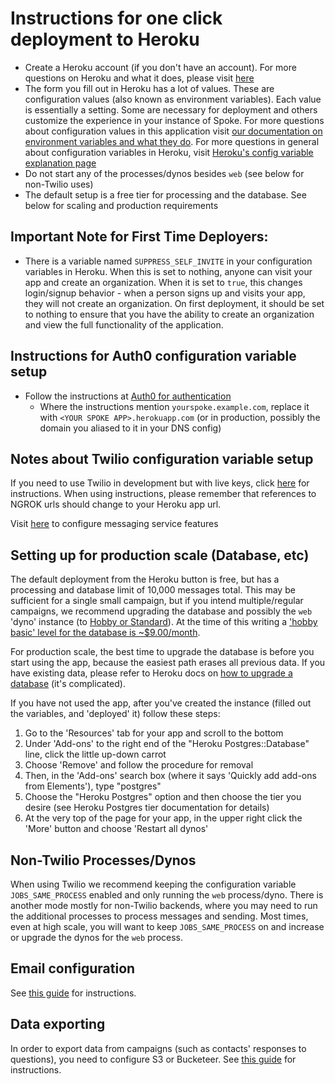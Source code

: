 # Instructions for one click deployment to Heroku

- Create a Heroku account (if you don't have an account). For more questions on Heroku and what it does, please visit [here](https://www.heroku.com/what)
- The form you fill out in Heroku has a lot of values. These are configuration values (also known as environment variables). Each value is essentially a setting. Some are necessary for deployment and others customize the experience in your instance of Spoke. For more questions about configuration values in this application visit [our documentation on environment variables and what they do](REFERENCE-environment_variables.md). For more questions in general about configuration variables in Heroku, visit [Heroku's config variable explanation page](https://devcenter.heroku.com/articles/config-vars)
- Do not start any of the processes/dynos besides `web` (see below for non-Twilio uses)
- The default setup is a free tier for processing and the database. See below for scaling and production requirements

## Important Note for First Time Deployers:

- There is a variable named `SUPPRESS_SELF_INVITE` in your configuration variables in Heroku. When this is set to nothing, anyone can visit your app and create an organization. When it is set to `true`, this changes login/signup behavior - when a person signs up and visits your app, they will not create an organization. On first deployment, it should be set to nothing to ensure that you have the ability to create an organization and view the full functionality of the application.

## Instructions for Auth0 configuration variable setup

- Follow the instructions at [Auth0 for authentication](HOWTO-configure-auth0.md)
  - Where the instructions mention `yourspoke.example.com`, replace it with `<YOUR SPOKE APP>.herokuapp.com` (or in production, possibly the domain you aliased to it in your DNS config)

## Notes about Twilio configuration variable setup

If you need to use Twilio in development but with live keys, click [here](HOWTO_INTEGRATE_TWILIO.md) for instructions.
When using instructions, please remember that references to NGROK urls should change to your Heroku app url.

Visit [here](https://www.twilio.com/docs/api/messaging/services-and-copilot) to configure messaging service features

## Setting up for production scale (Database, etc)

The default deployment from the Heroku button is free, but has a processing and database limit of 10,000 messages total.
This may be sufficient for a single small campaign, but if you intend multiple/regular campaigns, we recommend upgrading
the database and possibly the `web` 'dyno' instance (to [Hobby or Standard](https://devcenter.heroku.com/articles/dynos)). At the time of this writing a ['hobby basic' level for the database is ~\$9.00/month](https://devcenter.heroku.com/articles/heroku-postgres-plans#plan-tiers).

For production scale, the best time to upgrade the database is before you start using the app, because the easiest path erases all
previous data. If you have existing data, please refer to Heroku docs on [how to upgrade a database](https://devcenter.heroku.com/articles/upgrading-heroku-postgres-databases) (it's complicated).

If you have not used the app, after you've created the instance (filled out the variables, and 'deployed' it)
follow these steps:

1.  Go to the 'Resources' tab for your app and scroll to the bottom
2.  Under 'Add-ons' to the right end of the "Heroku Postgres::Database" line, click the little up-down carrot
3.  Choose 'Remove' and follow the procedure for removal
4.  Then, in the 'Add-ons' search box (where it says 'Quickly add add-ons from Elements'), type "postgres"
5.  Choose the "Heroku Postgres" option and then choose the tier you desire (see Heroku Postgres tier documentation for details)
6.  At the very top of the page for your app, in the upper right click the 'More' button and choose 'Restart all dynos'

## Non-Twilio Processes/Dynos

When using Twilio we recommend keeping the configuration variable `JOBS_SAME_PROCESS` enabled and only running the `web` process/dyno.
There is another mode mostly for non-Twilio backends, where you may need to run the additional processes to process messages and sending. Most times, even at high scale, you will want to keep `JOBS_SAME_PROCESS` on and increase or upgrade the dynos for the `web` process.

## Email configuration

See [this guide](EMAIL_CONFIGURATION.md) for instructions.

## Data exporting

In order to export data from campaigns (such as contacts' responses to questions), you need to configure S3 or Bucketeer. See [this guide](DATA_EXPORTING.md) for instructions.
